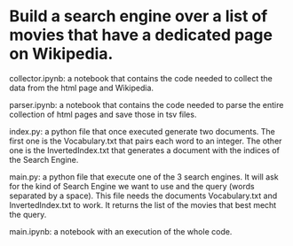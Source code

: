 # Build a search engine over a list of movies that have a dedicated page on Wikipedia.

collector.ipynb: a notebook that contains the code needed to collect the data from the html page and Wikipedia.

parser.ipynb: a notebook that contains the code needed to parse the entire collection of html pages and save those in tsv files.

index.py: a python file that once executed generate two documents. The first one is the Vocabulary.txt that pairs each word to an integer. The other one is the InvertedIndex.txt that generates a document with the indices of the Search Engine.

main.py: a python file that execute one of the 3 search engines. It will ask for the kind of Search Engine we want to use and the query (words separated by a space). This file needs the documents Vocabulary.txt and InvertedIndex.txt to work.
It returns the list of the movies that best mecht the query.

main.ipynb: a notebook with an execution of the whole code.
